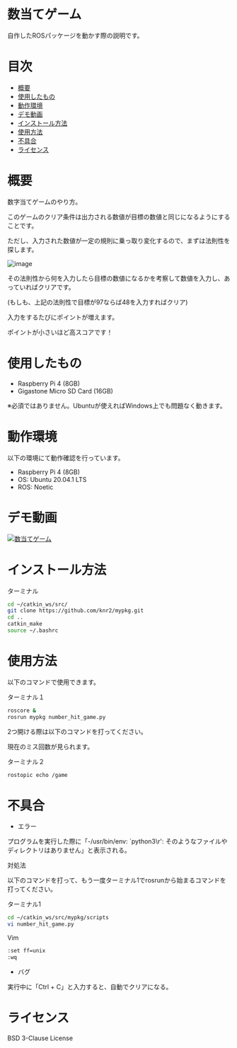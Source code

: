# 数当てゲーム

自作したROSパッケージを動かす際の説明です。

# 目次

- [概要](#概要)
- [使用したもの](#使用したもの)
- [動作環境](#動作環境)
- [デモ動画](#デモ動画)
- [インストール方法](#インストール方法)
- [使用方法](#使用方法)
- [不具合](#不具合)
- [ライセンス](#ライセンス)

# 概要

数字当てゲームのやり方。

このゲームのクリア条件は出力される数値が目標の数値と同じになるようにすることです。

ただし、入力された数値が一定の規則に乗っ取り変化するので、まずは法則性を探します。

![image](https://user-images.githubusercontent.com/60230025/103792326-dab3fa80-5086-11eb-92c4-8d174ffc64ee.png)

その法則性から何を入力したら目標の数値になるかを考察して数値を入力し、あっていればクリアです。

(もしも、上記の法則性で目標が97ならば48を入力すればクリア)

入力をするたびにポイントが増えます。

ポイントが小さいほど高スコアです！

# 使用したもの

- Raspberry Pi 4 (8GB)
- Gigastone Micro SD Card (16GB)

※必須ではありません。Ubuntuが使えればWindows上でも問題なく動きます。


# 動作環境

以下の環境にて動作確認を行っています。

- Raspberry Pi 4 (8GB)
- OS: Ubuntu 20.04.1 LTS
- ROS: Noetic


# デモ動画

[![数当てゲーム](http://img.youtube.com/vi/MDfyllj7h1Q/hqdefault.jpg)](https://youtu.be/MDfyllj7h1Q)


# インストール方法

ターミナル
```sh
cd ~/catkin_ws/src/
git clone https://github.com/knr2/mypkg.git
cd ..
catkin_make
source ~/.bashrc
```

# 使用方法

以下のコマンドで使用できます。

ターミナル１
```sh
roscore &
rosrun mypkg number_hit_game.py
```

2つ開ける際は以下のコマンドを打ってください。

現在のミス回数が見られます。

ターミナル２
```sh
rostopic echo /game
```

# 不具合

- エラー

プログラムを実行した際に「-/usr/bin/env: `python3\r': そのようなファイルやディレクトリはありません」と表示される。

対処法

以下のコマンドを打って、もう一度ターミナル1でrosrunから始まるコマンドを打ってください。

ターミナル1
```sh
cd ~/catkin_ws/src/mypkg/scripts
vi number_hit_game.py
```

Vim
```sh
:set ff=unix
:wq
```
- バグ

実行中に「Ctrl + C」と入力すると、自動でクリアになる。

# ライセンス

BSD 3-Clause License
